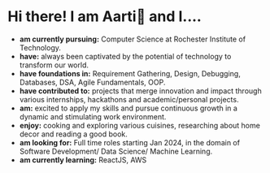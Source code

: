 # Hi there! I am Aarti🌱 and I....

* **am currently pursuing:**  Computer Science at Rochester Institute of Technology.<br />
* **have:**  always been captivated by the potential of technology to transform our world.<br />
* **have foundations in:**  Requirement Gathering, Design, Debugging, Databases, DSA, Agile Fundamentals, OOP.<br />
* **have contributed to:**  projects that merge innovation and impact through various internships, hackathons and academic/personal projects.<br />
* **am:**  excited to apply my skills and pursue continuous growth in a dynamic and stimulating work environment.<br />
* **enjoy:**  cooking and exploring various cuisines, researching about home decor and reading a good book.<br />
* **am looking for:**  Full time roles starting Jan 2024, in the domain of Software Development/ Data Science/ Machine Learning.<br />
* **am currently learning:** ReactJS, AWS<br />
